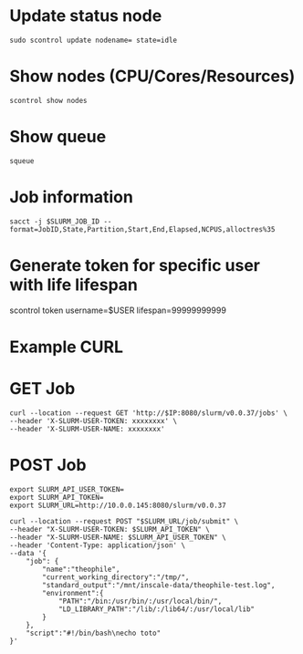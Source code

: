 # Update status node
```
sudo scontrol update nodename= state=idle
```

# Show nodes (CPU/Cores/Resources)
```
scontrol show nodes
```

# Show queue
```
squeue
```

# Job information
```
sacct -j $SLURM_JOB_ID --format=JobID,State,Partition,Start,End,Elapsed,NCPUS,alloctres%35
```

# Generate token for specific user with life lifespan
scontrol token username=$USER lifespan=99999999999

# Example CURL
# GET Job
```
curl --location --request GET 'http://$IP:8080/slurm/v0.0.37/jobs' \
--header 'X-SLURM-USER-TOKEN: xxxxxxxx' \
--header 'X-SLURM-USER-NAME: xxxxxxxx'
```

# POST Job

```
export SLURM_API_USER_TOKEN= 
export SLURM_API_TOKEN=
export SLURM_URL=http://10.0.0.145:8080/slurm/v0.0.37

```

```
curl --location --request POST "$SLURM_URL/job/submit" \
--header "X-SLURM-USER-TOKEN: $SLURM_API_TOKEN" \
--header "X-SLURM-USER-NAME: $SLURM_API_USER_TOKEN" \
--header 'Content-Type: application/json' \
--data '{
    "job": {
        "name":"theophile",
        "current_working_directory":"/tmp/",
        "standard_output":"/mnt/inscale-data/theophile-test.log",
        "environment":{
            "PATH":"/bin:/usr/bin/:/usr/local/bin/",
            "LD_LIBRARY_PATH":"/lib/:/lib64/:/usr/local/lib"
        }
    },
    "script":"#!/bin/bash\necho toto"
}'
```
